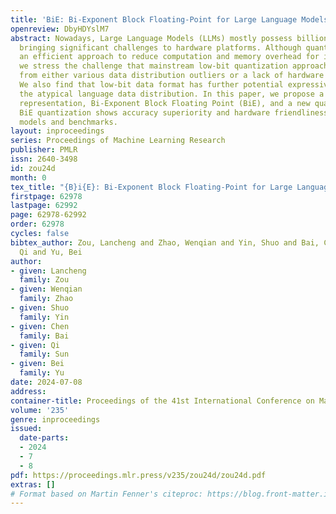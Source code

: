 ```yaml
---
title: 'BiE: Bi-Exponent Block Floating-Point for Large Language Models Quantization'
openreview: DbyHDYslM7
abstract: Nowadays, Large Language Models (LLMs) mostly possess billions of parameters,
  bringing significant challenges to hardware platforms. Although quantization is
  an efficient approach to reduce computation and memory overhead for inference optimization,
  we stress the challenge that mainstream low-bit quantization approaches still suffer
  from either various data distribution outliers or a lack of hardware efficiency.
  We also find that low-bit data format has further potential expressiveness to cover
  the atypical language data distribution. In this paper, we propose a novel numerical
  representation, Bi-Exponent Block Floating Point (BiE), and a new quantization flow.
  BiE quantization shows accuracy superiority and hardware friendliness on various
  models and benchmarks.
layout: inproceedings
series: Proceedings of Machine Learning Research
publisher: PMLR
issn: 2640-3498
id: zou24d
month: 0
tex_title: "{B}i{E}: Bi-Exponent Block Floating-Point for Large Language Models Quantization"
firstpage: 62978
lastpage: 62992
page: 62978-62992
order: 62978
cycles: false
bibtex_author: Zou, Lancheng and Zhao, Wenqian and Yin, Shuo and Bai, Chen and Sun,
  Qi and Yu, Bei
author:
- given: Lancheng
  family: Zou
- given: Wenqian
  family: Zhao
- given: Shuo
  family: Yin
- given: Chen
  family: Bai
- given: Qi
  family: Sun
- given: Bei
  family: Yu
date: 2024-07-08
address:
container-title: Proceedings of the 41st International Conference on Machine Learning
volume: '235'
genre: inproceedings
issued:
  date-parts:
  - 2024
  - 7
  - 8
pdf: https://proceedings.mlr.press/v235/zou24d/zou24d.pdf
extras: []
# Format based on Martin Fenner's citeproc: https://blog.front-matter.io/posts/citeproc-yaml-for-bibliographies/
---
```

